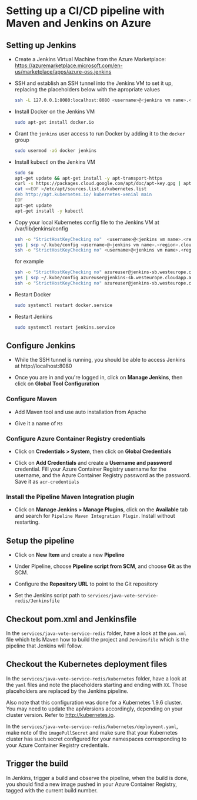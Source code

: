 # Setting up a CI/CD pipeline with Maven and Jenkins on Azure

## Setting up Jenkins

- Create a Jenkins Virtual Machine from the Azure Marketplace: https://azuremarketplace.microsoft.com/en-us/marketplace/apps/azure-oss.jenkins

- SSH and establish an SSH tunnel into the Jenkins VM to set it up, replacing the placeholders below with the apropriate values

  ```sh
  ssh -L 127.0.0.1:8080:localhost:8080 <username>@<jenkins vm name>.<region>.cloudapp.azure.com
  ```

- Install Docker on the Jenkins VM

  ```sh
  sudo apt-get install docker.io
  ```

- Grant the `jenkins` user access to run Docker by adding it to the `docker` group

  ```sh
  sudo usermod -aG docker jenkins
  ```


- Install kubectl on the Jenkins VM

    ```sh
    sudo su
    apt-get update && apt-get install -y apt-transport-https
    curl -s https://packages.cloud.google.com/apt/doc/apt-key.gpg | apt-key add -
    cat <<EOF >/etc/apt/sources.list.d/kubernetes.list
    deb http://apt.kubernetes.io/ kubernetes-xenial main
    EOF
    apt-get update
    apt-get install -y kubectl
    ```

- Copy your local Kubernetes config file to the Jenkins VM at /var/lib/jenkins/config

    ```sh
    ssh -o "StrictHostKeyChecking no"  <username>@<jenkins vm name>.<region>.cloudapp.azure.com sudo chmod 777 /var/lib/jenkins
    yes | scp ~/.kube/config <username>@<jenkins vm name>.<region>.cloudapp.azure.com:/var/lib/jenkins/config
    ssh -o "StrictHostKeyChecking no" <username>@<jenkins vm name>.<region>.cloudapp.azure.com sudo chmod 777 /var/lib/jenkins/config
    ```

    for example

    ```sh
    ssh -o "StrictHostKeyChecking no" azureuser@jenkins-sb.westeurope.cloudapp.azure.com sudo chmod 777 /var/lib/jenkins
    yes | scp ~/.kube/config azureuser@jenkins-sb.westeurope.cloudapp.azure.com:/var/lib/jenkins/config
    ssh -o "StrictHostKeyChecking no" azureuser@jenkins-sb.westeurope.cloudapp.azure.com sudo chmod 777 /var/lib/jenkins/config
    ```

- Restart Docker

   ```sh
   sudo systemctl restart docker.service
   ```

- Restart Jenkins

   ```sh
   sudo systemctl restart jenkins.service
   ```

## Configure Jenkins

- While the SSH tunnel is running, you should be able to access Jenkins at http://localhost:8080

- Once you are in and you're logged in, click on **Manage Jenkins**, then click on **Global Tool Configuration**

### Configure Maven

- Add Maven tool and use auto installation from Apache

- Give it a name of `M3`

### Configure Azure Container Registry credentials

- Click on **Credentials > System**, then click on **Global Credentials**

- Click on **Add Credentials** and create a **Username and password** credential. Fill your Azure Container Registry username for the username, and the Azure Container Registry password as the password. Save it as `acr-credentials`

### Install the Pipeline Maven Integration plugin

- Click on **Manage Jenkins > Manage Plugins**, click on the **Available** tab and search for `Pipeline Maven Integration Plugin`. Install without restarting.

## Setup the pipeline

- Click on **New Item** and create a new **Pipeline**

- Under Pipeline, choose **Pipeline script from SCM**, and choose **Git** as the SCM.

- Configure the **Repository URL** to point to the Git repository

- Set the Jenkins script path to `services/java-vote-service-redis/Jenkinsfile`

## Checkout pom.xml and Jenkinsfile

In the `services/java-vote-service-redis` folder, have a look at the `pom.xml` file which tells Maven how to build the project and `Jenkinsfile` which is the pipeline that Jenkins will follow.

## Checkout the Kubernetes deployment files

In the `services/java-vote-service-redis/kubernetes` folder, have a look at the `yaml` files and note the placeholders starting and ending with `XX`. Those placeholders are replaced by the Jenkins pipeline.

Also note that this configuration was done for a Kubernetes 1.9.6 cluster. You may need to update the apiVersions accordingly, depending on your cluster version. Refer to http://kubernetes.io.

In the `services/java-vote-service-redis/kubernetes/deployment.yaml`, make note of the `imagePullSecret` and make sure that your Kubernetes cluster has such secret configured for your namespaces corresponding to your Azure Container Registry credentials.

## Trigger the build

In Jenkins, trigger a build and observe the pipeline, when the build is done, you should find a new image pushed in your Azure Container Registry, tagged with the current build number.